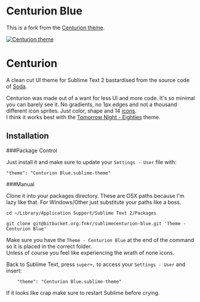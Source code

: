 Centurion Blue
==============

This is a fork from the [Centurion theme](https://github.com/allanhortle/Centurion).

[![Centurion theme](https://token.fnkr.net/kVnsq5LhzShx-)](https://token.fnkr.net/kVnsq5LhzShx)


Centurion
=========

A clean cut UI theme for Sublime Text 2 bastardised from the source code of [Soda](https://github.com/buymeasoda/soda-theme/).

Centurion was made out of a want for less UI and more code. It's so minimal you can barely see it. 
No gradients, no 1px edges and not a thousand different icon sprites. Just color, shape and 14 [icons](http://www.glyphicons.com/).  
I think it works best with the [Tomorrow Night - Eighties](https://github.com/chriskempson/tomorrow-theme) theme.

Installation
------------------------------------------------------------------------
###Package Control

Just install it and make sure to update your `Settings - User` file with:

    "theme": "Centurion Blue.sublime-theme"
    

###Manual

Clone it into your packages directory. These are OSX paths because I'm lazy like that. For Windows/Other just substitute your paths like a boss.

    cd ~/Library/Application Support/Sublime Text 2/Packages

    git clone git@bitbucket.org:fnkr/sublimecenturion-blue.git 'Theme - Centurion Blue'
       
Make sure you have the `Theme - Centurion Blue` at the end of the command so it is placed in the correct folder.  
Unless of course you feel like experiencing the wrath of none icons. 

Back to Sublime Text, press `super+,` to access your `Settings - User` and insert: 
        
        "theme": "Centurion Blue.sublime-theme"

If it looks like crap make sure to restart Sublime before crying. 
